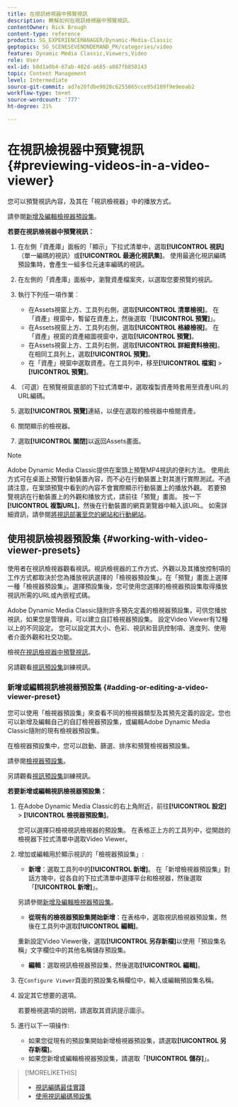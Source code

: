 ```yaml
---
title: 在視訊檢視器中預覽視訊
description: 瞭解如何在視訊檢視器中預覽視訊。
contentOwner: Rick Brough
content-type: reference
products: SG_EXPERIENCEMANAGER/Dynamic-Media-Classic
geptopics: SG_SCENESEVENONDEMAND_PK/categories/video
feature: Dynamic Media Classic,Viewers,Video
role: User
exl-id: b8d1a0b4-67ab-482d-a685-a087fb850143
topic: Content Management
level: Intermediate
source-git-commit: ad7e20fdbe9028c6255865cce95d109f9e9eeab2
workflow-type: tm+mt
source-wordcount: '777'
ht-degree: 21%

---
```


# 在視訊檢視器中預覽視訊{#previewing-videos-in-a-video-viewer}

您可以預覽視訊內容，及其在「視訊檢視器」中的播放方式。

請參閱[新增及編輯檢視器預設集](application-setup.md#adding_and_editing_viewer_presets)。

**若要在視訊檢視器中預覽視訊：**

1. 在左側「資產庫」面板的「顯示」下拉式清單中，選取&#x200B;**[!UICONTROL 視訊]** （單一編碼的視訊）或&#x200B;**[!UICONTROL 最適化視訊集]**。 使用最適化視訊編碼預設集時，會產生一組多位元速率編碼的視訊。
1. 在左側的「資產庫」面板中，瀏覽資產檔案夾，以選取您要預覽的視訊。
1. 執行下列任一項作業︰

   * 在Assets視窗上方、工具列右側，選取&#x200B;**[!UICONTROL 清單檢視]**。 在「資產」視窗中，暫留在資產上，然後選取「**[!UICONTROL 預覽]**」。
   * 在Assets視窗上方、工具列右側，選取&#x200B;**[!UICONTROL 格線檢視]**。 在「資產」視窗的資產縮圖視窗中，選取&#x200B;**[!UICONTROL 預覽]**。
   * 在Assets視窗上方、工具列右側，選取&#x200B;**[!UICONTROL 詳細資料檢視]**。 在相同工具列上，選取&#x200B;**[!UICONTROL 預覽]**。
   * 在「資產」視窗中選取資產。在工具列中，移至&#x200B;**[!UICONTROL 檔案]** > **[!UICONTROL 預覽]**。

1. （可選）在預覽視窗底部的下拉式清單中，選取複製資產時套用至資產URL的URL編碼。
1. 選取&#x200B;**[!UICONTROL 預覽]**&#x200B;連結，以便在選取的檢視器中檢閱資產。
1. 關閉顯示的檢視器。
1. 選取&#x200B;**[!UICONTROL 關閉]**&#x200B;以返回Assets畫面。

>[!NOTE]
>
>Adobe Dynamic Media Classic提供在案頭上預覽MP4視訊的便利方法。 使用此方式可在桌面上預覽行動裝置內容，而不必在行動裝置上對其進行實際測試。不過請注意，在案頭預覽中看到的內容不會實際顯示行動裝置上的播放外觀。 若要預覽視訊在行動裝置上的外觀和播放方式，請前往「預覽」畫面。 按一下&#x200B;**[!UICONTROL 複製URL]**，然後在行動裝置的網頁瀏覽器中輸入該URL。 如需詳細資訊，請參閱[將視訊部署至您的網站和行動網站](deploying-video-websites-mobile-sites.md#deploying_video_to_your_websites_and_mobile_sites)。

## 使用視訊檢視器預設集 {#working-with-video-viewer-presets}

使用者在視訊檢視器觀看視訊。視訊檢視器的工作方式、外觀以及其播放控制項的工作方式都取決於您為播放視訊選擇的「檢視器預設集」。在「預覽」畫面上選擇一種「檢視器預設集」。選擇預設集後，您可使用您選擇的檢視器預設集取得播放視訊所需的URL或內嵌程式碼。

Adobe Dynamic Media Classic隨附許多預先定義的檢視器預設集，可供您播放視訊，如果您是管理員，可以建立自訂檢視器預設集。 設定Video Viewer有12種以上的不同設定。 您可以設定其大小、色彩、視訊和音訊控制項、進度列、使用者介面外觀和社交功能。

檢視[在視訊檢視器中預覽視訊](previewing-videos-video-viewer.md#previewing_videos_in_a_video_viewer)。

另請觀看[視訊預設集](https://s7d5.scene7.com/s7viewers/html5/VideoViewer.html?videoserverurl=https://s7d5.scene7.com/is/content/&amp;emailurl=https://s7d5.scene7.com/s7/emailFriend&amp;serverUrl=https://s7d5.scene7.com/is/image/&amp;config=Scene7SharedAssets/Universal_HTML5_Video&amp;contenturl=https://s7d5.scene7.com/skins/&amp;asset=S7tutorials/549_video-presets_converted%20renamed_Done-AVS)訓練視訊。

### 新增或編輯視訊檢視器預設集 {#adding-or-editing-a-video-viewer-preset}

您可以使用「檢視器預設集」來查看不同的檢視器類型及其預先定義的設定。您也可以新增及編輯自己的自訂檢視器預設集，或編輯Adobe Dynamic Media Classic隨附的現有檢視器預設集。

在檢視器預設集中，您可以啟動、篩選、排序和預覽檢視器預設集。

請參閱[檢視器預設集](application-setup.md#viewer_presets)。

另請觀看[視訊預設集](https://s7d5.scene7.com/s7viewers/html5/VideoViewer.html?videoserverurl=https://s7d5.scene7.com/is/content/&amp;emailurl=https://s7d5.scene7.com/s7/emailFriend&amp;serverUrl=https://s7d5.scene7.com/is/image/&amp;config=Scene7SharedAssets/Universal_HTML5_Video&amp;contenturl=https://s7d5.scene7.com/skins/&amp;asset=S7tutorials/549_video-presets_converted%20renamed_Done-AVS)訓練視訊。

**若要新增或編輯視訊檢視器預設集：**

1. 在Adobe Dynamic Media Classic的右上角附近，前往&#x200B;**[!UICONTROL 設定]** > **[!UICONTROL 檢視器預設集]**。

   您可以選擇只檢視視訊檢視器的預設集。 在表格正上方的工具列中，從開啟的檢視器下拉式清單中選取Video Viewer。

1. 增加或編輯用於顯示視訊的「檢視器預設集」:

   * **新增**：選取工具列中的&#x200B;**[!UICONTROL 新增]**。 在「新增檢視器預設集」對話方塊中，從各自的下拉式清單中選擇平台和檢視器，然後選取「**[!UICONTROL 新增]**」。

   另請參閱[新增及編輯檢視器預設集](application-setup.md#adding_and_editing_viewer_presets)。

   * **從現有的檢視器預設集開始新增**：在表格中，選取視訊檢視器預設集，然後在工具列中選取&#x200B;**[!UICONTROL 編輯]**。

   重新設定Video Viewer後，選取&#x200B;**[!UICONTROL 另存新檔]**&#x200B;以使用「預設集名稱」文字欄位中的其他名稱儲存預設集。

   * **編輯**：選取視訊檢視器預設集，然後選取&#x200B;**[!UICONTROL 編輯]**。

1. 在`Configure Viewer`頁面的預設集名稱欄位中，輸入或編輯預設集名稱。
1. 設定其它想要的選項。

   若要檢視選項的說明，請選取其資訊提示圖示。

1. 進行以下一項操作:

   * 如果您從現有的預設集開始新增檢視器預設集，請選取&#x200B;**[!UICONTROL 另存新檔]**。
   * 如果您新增或編輯檢視器預設集，請選取「**[!UICONTROL 儲存]**」。

>[!MORELIKETHIS]
>
>* [視訊編碼最佳實踐](uploading-encoding-videos.md#best_practices_for_video_encoding)
>* [使用視訊編碼預設集](uploading-encoding-videos.md#working_with_video_encoding_presets)
